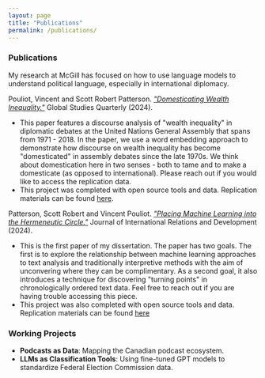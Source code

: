 ```yaml
---
layout: page
title: "Publications"
permalink: /publications/
---
```


### Publications
My research at McGill has focused on how to use language models to understand political language, especially in international diplomacy.


Pouliot, Vincent and Scott Robert Patterson. [*"Domesticating Wealth Inequality."*](https://doi.org/10.1093/isagsq/ksae023) Global Studies Quarterly (2024).
- This paper features a discourse analysis of "wealth inequality" in diplomatic debates at the United Nations General Assembly that spans from 1971 - 2018. In the paper, we use a word embedding approach to demonstrate how discourse on wealth inequality has become "domesticated" in assembly debates since the late 1970s. We think about domestication here in two senses - both to tame and to make a domesticate (as opposed to international). Please reach out if you would like to access the replication data. 
- This project was completed with open source tools and data. Replication materials can be found [here](https://osf.io/yc2fv/?view_only=aca6b57641f9455aa45b15e32c4e59df).


Patterson, Scott Robert and Vincent Pouliot. [*"Placing Machine Learning into the Hermeneutic Circle."*](https://link.springer.com/article/10.1057/s41268-024-00289-x) Journal of International Relations and Development (2024).
- This is the first paper of my dissertation. The paper has two goals. The first is to explore the relationship between machine learning approaches to text analysis and traditionally interpretive methods with the aim of unconvering where they can be complimentary. As a second goal, it also introduces a technique for discovering "turning points" in chronologically ordered text data. Feel free to reach out if you are having trouble accessing this piece. 
- This project was also completed with open source tools and data. Replication materials can be found [here](https://osf.io/3eqwh/?view_only=a1a05a395c154e23acec88b987e5d7d4)


### Working Projects
- **Podcasts as Data**: Mapping the Canadian podcast ecosystem.
- **LLMs as Classification Tools**: Using fine-tuned GPT models to standardize Federal Election Commission data.
